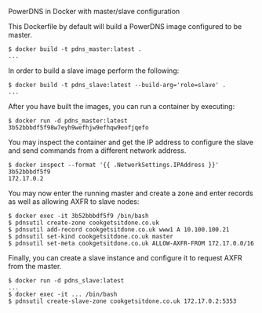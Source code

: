 PowerDNS in Docker with master/slave configuration

This Dockerfile by default will build a PowerDNS image configured to be master.

```
$ docker build -t pdns_master:latest .
...
```

In order to build a slave image perform the following:

```
$ docker build -t pdns_slave:latest --build-arg='role=slave' .
...
```

After you have built the images, you can run a container by executing:

```
$ docker run -d pdns_master:latest
3b52bbbdf5f98w7eyh9wefhjw9efhqw9eofjqefo
```

You may inspect the container and get the IP address to configure the slave
and send commands from a different network address.

```
$ docker inspect --format '{{ .NetworkSettings.IPAddress }}' 3b52bbbdf5f9
172.17.0.2
```

You may now enter the running master and create a zone and enter records as
well as allowing AXFR to slave nodes:

```
$ docker exec -it 3b52bbbdf5f9 /bin/bash
$ pdnsutil create-zone cookgetsitdone.co.uk
$ pdnsutil add-record cookgetsitdone.co.uk www1 A 10.100.100.21
$ pdnsutil set-kind cookgetsitdone.co.uk master
$ pdnsutil set-meta cookgetsitdone.co.uk ALLOW-AXFR-FROM 172.17.0.0/16
```

Finally, you can create a slave instance and configure it to request AXFR from
the master.

```
$ docker run -d pdns_slave:latest
...
$ docker exec -it ... /bin/bash
$ pdnsutil create-slave-zone cookgetsitdone.co.uk 172.17.0.2:5353
```

